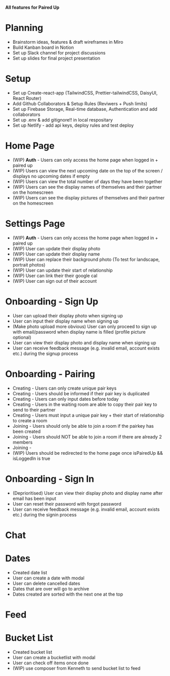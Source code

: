 **All features for Paired Up**

# Planning

- Brainstorm ideas, features & draft wireframes in Miro
- Build Kanban board in Notion
- Set up Slack channel for project discussions
- Set up slides for final project presentation

# Setup

- Set up Create-react-app (TailwindCSS, Prettier-tailwindCSS, DaisyUI, React Router)
- Add Github Collaborators & Setup Rules (Reviwers + Push limits)
- Set up Firebase Storage, Real-time database, Authentication and add collaborators
- Set up .env & add gitignore!! in local respositary
- Set up Netlify - add api keys, deploy rules and test deploy

# Home Page

- (WIP) **Auth** - Users can only access the home page when logged in + paired up
- (WIP) Users can view the next upcoming date on the top of the screen / displays no upcoming dates if empty
- (WIP) Users can view the total number of days they have been together
- (WIP) Users can see the display names of themselves and their partner on the homescreen
- (WIP) Users can see the display pictures of themselves and their partner on the homescreen

# Settings Page

- (WIP) **Auth** - Users can only access the home page when logged in + paired up
- (WIP) User can update their display photo
- (WIP) User can update their display name
- (WIP) User can replace their background photo (To test for landscape, portrait photos)
- (WIP) User can update their start of relationship
- (WIP) User can link their their google cal
- (WIP) User can sign out of their account

# Onboarding - Sign Up

- User can upload their display photo when signing up
- User can input their display name when signing up
- (Make photo upload more obvious) User can only proceed to sign up with email/password when display name is filled (profile picture optional)
- User can view their display photo and display name when signing up
- User can receive feedback message (e.g. invalid email, account exists etc.) during the signup process

# Onboarding - Pairing

- Creating - Users can only create unique pair keys
- Creating - Users should be informed if their pair key is duplicated
- Creating - Users can only input dates before today
- Creating - Users in the waiting room are able to copy their pair key to send to their partner
- Creating - Users must input a unique pair key + their start of relationship to create a room
- Joining - Users should only be able to join a room if the pairkey has been created
- Joining - Users should NOT be able to join a room if there are already 2 members
- Joining -
- (WIP) Users should be redirected to the home page once isPairedUp && isLoggedIn is true

# Onboarding - Sign In

- (Deprioritised) User can view their display photo and display name after email has been input
- User can reset their password with forgot password
- User can receive feedback message (e.g. invalid email, account exists etc.) during the signin process

# Chat

# Dates

- Created date list
- User can create a date with modal
- User can delete cancelled dates
- Dates that are over will go to archive
- Dates created are sorted with the next one at the top

# Feed

# Bucket List

- Created bucket list
- User can create a bucketlist with modal
- User can check off items once done
- (WIP) use composer from Kenneth to send bucket list to feed
